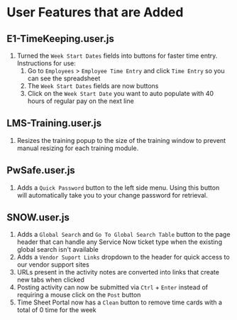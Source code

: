 # User Features that are Added
## E1-TimeKeeping.user.js
1. Turned the `Week Start Dates` fields into buttons for faster time entry.  Instructions for use:
    1. Go to `Employees` > `Employee Time Entry` and click `Time Entry` so you can see the spreadsheet
    2. The `Week Start Dates` fields are now buttons
    3. Click on the `Week Start Date` you want to auto populate with 40 hours of regular pay on the next line
## LMS-Training.user.js
1. Resizes the training popup to the size of the training window to prevent manual resizing for each training module.
## PwSafe.user.js
1. Adds a `Quick Password` button to the left side menu.  Using this button will automatically take you to your change password for retrieval.
## SNOW.user.js
1. Adds a `Global Search` and `Go To Global Search Table` button to the page header that can handle any Service Now ticket type when the existing global search isn't available
2. Adds a `Vendor Suport Links` dropdown to the header for quick access to our vendor support sites
3. URLs present in the activity notes are converted into links that create new tabs when clicked
4. Posting activity can now be submitted via `Ctrl` + `Enter` instead of requiring a mouse click on the `Post` button
5. Time Sheet Portal now has a `Clean` button to remove time cards with a total of 0 time for the week